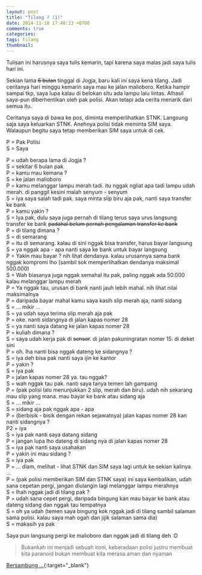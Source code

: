 ```yaml
---
layout: post
title: "Tilang ? (1)"
date: 2014-11-18 17:48:13 +0700
comments: true
categories: 
tags: tilang
thumbnail:
---
```

Tulisan ini harusnya saya tulis kemarin, tapi karena saya malas jadi saya tulis hari ini.

Sekian lama <del>6 bulan</del> tinggal di Jogja, baru kali ini saya kena tilang. Jadi ceritanya hari minggu kemarin saya mau ke jalan malioboro. Ketika hampir sampai tkp, saya lupa kalau di belokan situ ada lampu lalu lintas. Alhasil saya-pun diberhentikan oleh pak polisi. Akan tetapi ada cerita menarik dari semua itu.

Ceritanya saya di bawa ke pos, diminta memperlihatkan STNK. Langsung saja saya keluarkan STNK. Anehnya polisi tidak meminta SIM saya. Walaupun begitu saya tetap memberikan SIM saya untuk di cek.

P = Pak Polisi<br>
S = Saya

P = udah berapa lama di Jogja ?<br>
S = sekitar 6 bulan pak<br>
P = kamu mau kemana ?<br>
S = ke jalan malioboro<br>
P = kamu melanggar lampu merah tadi. itu nggak ngliat apa tadi lampu udah merah. di panggil kesini malah senyum - senyum<br>
S = iya saya salah tadi pak. saya minta slip biru aja pak, nanti saya transfer ke bank<br>
P = kamu yakin ?<br>
S = Iya pak, dulu saya juga pernah di tilang terus saya urus langsung transfer ke bank <del>padahal belum pernah pengalaman transfer ke bank</del><br>
P = di tilang dimana ?<br>
S = di semarang<br>
P = itu di semarang. kalau di sini nggak bisa transfer, harus bayar langsung<br>
S = ya nggak apa - apa nanti saya ke bank untuk bayar langsung<br>
P = Yakin mau bayar ? nih lihat dendanya. kalau urusannya sama bank nggak kompromi lho (sambil sok memperlihatkan dendanya maksimal 500.000)<br>
S = Wah biasanya juga nggak semahal itu pak, paling nggak ada 50.000 kalau melanggar lampu merah<br>
P = Ya nggak tau, urusan di bank nanti jauh lebih mahal. nih lihat nilai maksimalnya<br>
P = daripada bayar mahal kamu saya kasih slip merah aja, nanti sidang<br>
S = ... mikir ...<br>
S = ya udah saya terima slip merah aja pak<br>
P = oke. nanti sidangnya di jalan kapas nomer 28<br>
S = ya nanti saya datang ke jalan kapas nomer 28<br>
P = kuliah dimana ?<br>
S = saya udah kerja pak di <del>sensor</del>. di jalan pakuningratan nomer 15. di deket sini<br>
P = oh. lha nanti bisa nggak dateng ke sidangnya ?<br>
S = iya deh bisa pak nanti saya ijin ke kantor<br>
P = yakin ?<br>
S = iya pak<br>
P = jalan kapas nomer 28 ya. tau nggak?<br>
S = wah nggak tau pak. nanti saya tanya temen lah gampang<br>
P = (pak polisi lalu menunjukkan 2 slip, merah dan biru). udah nih sekarang mau slip yang mana. mau bayar ke bank atau sidang aja<br>
S = ... mikir ...<br>
S = sidang aja pak nggak apa - apa<br>
P = (berbisik - bisik dengan rekan sejawatnya) jalan kapas nomer 28 kan nanti sidangnya ?<br>
P2 = iya<br>
S = iya pak nanti saya datang sidang<br>
P = jangan lupa lho dateng di sidang nya di jalan kapas nomer 28<br>
S = iya pak nanti saya usahakan<br>
P = yakin ini mau sidang ?<br>
S = iya pak<br>
P = ... diam, melihat - lihat STNK dan SIM saya lagi untuk ke sekian kalinya ...<br>
P = (pak polisi memberikan SIM dan STNK saya) ini saya kembalikan, udah sana cepetan pergi, jangan diulangin lagi melanggar lampu merahnya<br>
S = lhah nggak jadi di tilang pak ?<br>
P = udah sana cepet pergi, daripada bingung kan mau bayar ke bank atau dateng sidang dan nggak tau tempatnya<br>
S = oh ya udah (temen saya bingung kok nggak jadi di tilang sambil salaman sama polisi. kalau saya mah ogah dan jijik salaman sama dia)<br>
S = makasih ya pak<br>

Saya pun langsung pergi ke malioboro dan nggak jadi di tilang deh :D

> Bukankah ini menjadi sebuah ironi, keberadaan polisi justru membuat kita paranoid bukan membuat kita merasa aman dan nyaman

[Bersambung ...][bersambung]{:target="_blank"}

[bersambung]: {{page.next.url}}


